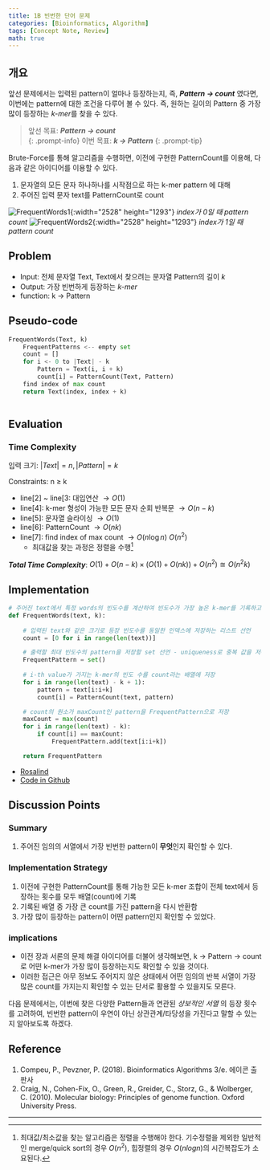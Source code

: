 ```yaml
---
title: 1B 빈번한 단어 문제
categories: [Bioinformatics, Algorithm]
tags: [Concept Note, Review]
math: true
---
```


## 개요
앞선 문제에서는 입력된 pattern이 얼마나 등장하는지, 즉, ***Pattern → count*** 였다면, 이번에는 pattern에 대한 조건을 다루어 볼 수 있다. 즉, 원하는 길이의 Pattern 중 가장 많이 등장하는 *k-mer*를 찾을 수 있다.
> 앞선 목표: ***Pattern → count***  
{: .prompt-info}
> 이번 목표: ***k → Pattern***
{: .prompt-tip}

Brute-Force를 통해 알고리즘을 수행하면, 이전에 구현한 PatternCount를 이용해, 다음과 같은 아이디어를 이용할 수 있다.
1. 문자열의 모든 문자 하나하나를 시작점으로 하는 k-mer pattern 에 대해
2. 주어진 입력 문자 text를 PatternCount로 count  

![FrequentWords1](../assets/img/contents/FrequentWords1.png){:width="2528" height="1293"}
_index가 0일 때 pattern count_
![FrequentWords2](../assets/img/contents/FrequentWords2.png){:width="2528" height="1293"}
_index가 1일 때 pattern count_



## Problem

- Input: 전체 문자열 Text, Text에서 찾으려는 문자열 Pattern의 길이 *k*
- Output: 가장 빈번하게 등장하는 *k-mer*
- function: k $\to$ Pattern



## Pseudo-code

```python
FrequentWords(Text, k)
    FrequentPatterns <-- empty set
    count = []
    for i <- 0 to |Text| - k
       	Pattern = Text(i, i + k)
        count[i] = PatternCount(Text, Pattern)
    find index of max count
    return Text(index, index + k)
    
```



## Evaluation

### Time Complexity

입력 크기: $\left\vert Text \right\vert = n, \left\vert Pattern \right\vert=k$​ 

$\text{Constraints: n ≥ k}$

- line[2] ~ line[3: 대입연산 $\to O(1)$​  
- line[4]: k-mer 형성이 가능한 모든 문자 순회 반복문 $\to O(n-k)$  
- line[5]: 문자열 슬라이싱 $\to O(1)$
- line[6]: PatternCount $\to O(nk)$  
- line[7]: find index of max count $\to O(n\log{n}) ~ O(n^2)$ 
    - 최대값을 찾는 과정은 정렬을 수행[^1]  

***Total Time Complexity***: $O(1) + O(n-k) \times (O(1) + O(nk)) + O(n^2) \approxeq O(n^2k)$



## Implementation

```python
# 주어진 text에서 특정 words의 빈도수를 계산하여 빈도수가 가장 높은 k-mer를 기록하고 반환하는 함수
def FrequentWords(text, k):
    
    # 입력된 text와 같은 크기로 등장 빈도수를 동일한 인덱스에 저장하는 리스트 선언
    count = [0 for i in range(len(text))]

    # 출력할 최대 빈도수의 pattern을 저장할 set 선언 - uniqueness로 중복 값을 저장하지 않음
    FrequentPattern = set()
    
    # i-th value가 가지는 k-mer의 빈도 수를 count라는 배열에 저장
    for i in range(len(text) - k + 1):
        pattern = text[i:i+k]
        count[i] = PatternCount(text, pattern)

    # count의 원소가 maxCount인 pattern을 FrequentPattern으로 저장
    maxCount = max(count)
    for i in range(len(text) - k):
        if count[i] == maxCount:
            FrequentPattern.add(text[i:i+k])

    return FrequentPattern
```
- [Rosalind](https://rosalind.info/problems/ba1b/)
- [Code in Github](https://github.com/mulatta/Bioinforamtics-Algorithm-practice/blob/main/Chapter%201/FrequentWords.py)



## Discussion Points

### Summary

1.   주어진 임의의 서열에서 가장 빈번한 pattern이 **무엇**인지 확인할 수 있다.



### Implementation Strategy 

1.   이전에 구현한 PatternCount를 통해 가능한 모든 k-mer 조합이 전체 text에서 등장하는 횟수를 모두 배열(count)에 기록
2.   기록된 배열 중 가장 큰 count를 가진 pattern을 다시 반환함
3.   가장 많이 등장하는 pattern이 어떤 pattern인지 확인할 수 있었다.



### implications

-   이전 장과 서론의 문제 해결 아이디어를 더불어 생각해보면, k → Pattern → count로 어떤 k-mer가 가장 많이 등장하는지도 확인할 수 있을 것이다. 
-   이러한 접근은 아무 정보도 주어지지 않은 상태에서 어떤 임의의 반복 서열이 가장 많은 count를 가지는지 확인할 수 있는 단서로 활용할 수 있을지도 모른다.



다음 문제에서는, 이번에 찾은 다양한 Pattern들과 연관된 *상보적인 서열* 의 등장 횟수를 고려하여, 빈번한 pattern이 우연이 아닌 상관관계/타당성을 가진다고 말할 수 있는지 알아보도록 하겠다.



## Reference

1. Compeu, P., Pevzner, P. (2018). Bioinformatics Algorithms 3/e. 에이콘 출판사
2. Craig, N., Cohen-Fix, O., Green, R., Greider, C., Storz, G., & Wolberger, C. (2010). Molecular biology: Principles of genome function. Oxford University Press.

---
[^1]: 최대값/최소값을 찾는 알고리즘은 정렬을 수행해야 한다. 기수정렬을 제외한 일반적인 merge/quick sort의 경우 $O(n^2)$, 힙정렬의 경우 $O(nlog{n})$의 시간복잡도가 소요된다.